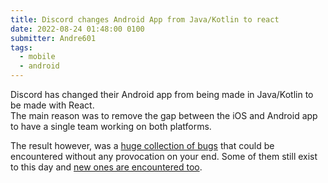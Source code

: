 ```yaml
---
title: Discord changes Android App from Java/Kotlin to react
date: 2022-08-24 01:48:00 0100
submitter: Andre601
tags:
  - mobile
  - android
---
```


Discord has changed their Android app from being made in Java/Kotlin to be made with React.  
The main reason was to remove the gap between the iOS and Android app to have a single team working on both platforms.

The result however, was a [huge collection of bugs][bugs-1] that could be encountered without any provocation on your end. Some of them still exist to this day and [new ones are encountered too][bugs-2].

[bugs-1]: https://www.reddit.com/r/discordapp/comments/ww49wj/my_issues_with_the_reactbased_android_app/
[bugs-2]: https://twitter.com/TrueAndre_601/status/1603794219713560576